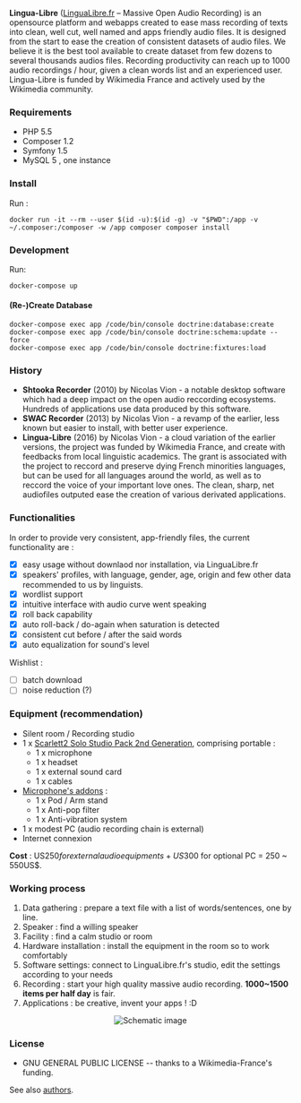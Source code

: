 **Lingua-Libre** ([LinguaLibre.fr](http://lingualibre.fr) – Massive Open Audio Recording) is an opensource platform and webapps created to ease mass recording of texts into clean, well cut, well named and apps friendly audio files. It is designed from the start to ease the creation of consistent datasets of audio files. We believe it is the best tool available to create dataset from few dozens to several thousands audios files. Recording productivity can reach up to 1000 audio recordings / hour, given a clean words list and an experienced user. Lingua-Libre is funded by Wikimedia France and actively used by the Wikimedia community.

### Requirements

 - PHP 5.5
 - Composer 1.2
 - Symfony 1.5
 - MySQL 5 , one instance

### Install
Run :
```
docker run -it --rm --user $(id -u):$(id -g) -v "$PWD":/app -v ~/.composer:/composer -w /app composer composer install
```

### Development
Run:

```
docker-compose up
```

#### (Re-)Create Database
```
docker-compose exec app /code/bin/console doctrine:database:create
docker-compose exec app /code/bin/console doctrine:schema:update --force
docker-compose exec app /code/bin/console doctrine:fixtures:load
```

### History
- **Shtooka Recorder** (2010) by Nicolas Vion - a notable desktop software which had a deep impact on the open audio reccording ecosystems. Hundreds of applications use data produced by this software.
- **SWAC Recorder** (2013) by Nicolas Vion - a revamp of the earlier, less known but easier to install, with better user experience.
- **Lingua-Libre** (2016) by Nicolas Vion - a cloud variation of the earlier versions, the project was funded by Wikimedia France, and create with feedbacks from local linguistic academics. The grant is associated with the project to reccord and preserve dying French minorities languages, but can be used for all languages around the world, as well as to reccord the voice of your important love ones. The clean, sharp, net audiofiles outputed ease the creation of various derivated applications.

### Functionalities
In order to provide very consistent, app-friendly files, the current functionality are :
- [x] easy usage without downlaod nor installation, via LinguaLibre.fr
- [x] speakers' profiles, with language, gender, age, origin and few other data recommended to us by linguists.
- [x] wordlist support
- [x] intuitive interface with audio curve went speaking
- [x] roll back capability
- [x] auto roll-back / do-again when saturation is detected
- [x] consistent cut before / after the said words
- [x] auto equalization for sound's level

Wishlist :
- [ ] batch download
- [ ] noise reduction (?)

### Equipment (recommendation)
- Silent room / Recording studio
- 1 x [Scarlett2 Solo Studio Pack 2nd Generation](https://www.amazon.com/dp/B01E6T54E2/), comprising portable :
  - 1 x microphone
  - 1 x headset
  - 1 x external sound card
  - 1 x cables
- [Microphone's addons](https://www.amazon.com/dp/B01KHMUQ2M/) :
  - 1 x Pod / Arm stand
  - 1 x Anti-pop filter
  - 1 x Anti-vibration system
- 1 x modest PC (audio recording chain is external)
- Internet connexion

**Cost** : US$250 for external audio equipments  + US$300 for optional PC  = 250 ~ 550US$.

### Working process
1. Data gathering : prepare a text file with a list of words/sentences, one by line.
2. Speaker : find a willing speaker
3. Facility : find a calm studio or room 
4. Hardware installation : install the equipment in the room so to work comfortably
5. Software settings: connect to LinguaLibre.fr's studio, edit the settings according to your needs
6. Recording : start your high quality massive audio recording. **1000~1500 items per half day** is fair.
7. Applications : be creative, invent your apps ! :D

<p align="center">
  <img  src="https://i.stack.imgur.com/873Fb.png" alt="Schematic image"/>
</p>

### License
- GNU GENERAL PUBLIC LICENSE -- thanks to a Wikimedia-France's funding.

See also [authors](https://github.com/wikimedia-france/Lingua-Libre/blob/master/AUTHORS).
